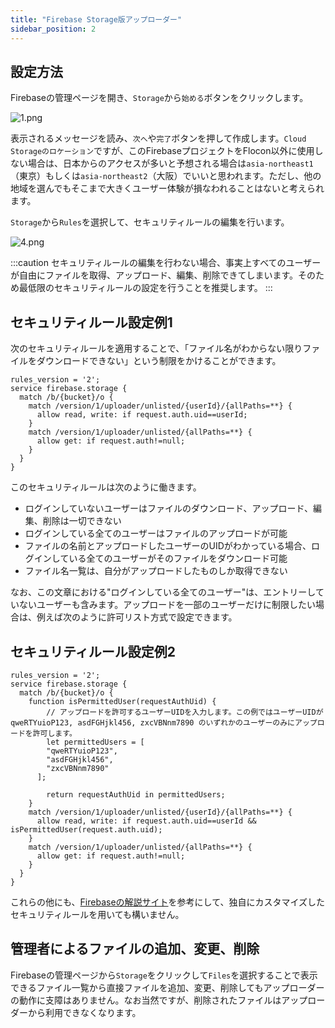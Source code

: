 ```yaml
---
title: "Firebase Storage版アップローダー"
sidebar_position: 2
---
```


## 設定方法

Firebaseの管理ページを開き、`Storage`から`始める`ボタンをクリックします。

![1.png](/img/docs/firebase-storage/1.png)

表示されるメッセージを読み、`次へ`や`完了`ボタンを押して作成します。`Cloud Storageのロケーション`ですが、このFirebaseプロジェクトをFlocon以外に使用しない場合は、日本からのアクセスが多いと予想される場合は`asia-northeast1`（東京）もしくは`asia-northeast2`（大阪）でいいと思われます。ただし、他の地域を選んでもそこまで大きくユーザー体験が損なわれることはないと考えられます。

`Storage`から`Rules`を選択して、セキュリティルールの編集を行います。

![4.png](/img/docs/firebase-storage/4.png)

:::caution
セキュリティルールの編集を行わない場合、事実上すべてのユーザーが自由にファイルを取得、アップロード、編集、削除できてしまいます。そのため最低限のセキュリティルールの設定を行うことを推奨します。
:::

## セキュリティルール設定例1

次のセキュリティルールを適用することで、「ファイル名がわからない限りファイルをダウンロードできない」という制限をかけることができます。

```
rules_version = '2';
service firebase.storage {
  match /b/{bucket}/o {
    match /version/1/uploader/unlisted/{userId}/{allPaths=**} {
      allow read, write: if request.auth.uid==userId;
    }
    match /version/1/uploader/unlisted/{allPaths=**} {
      allow get: if request.auth!=null;
    }
  }
}
```

このセキュリティルールは次のように働きます。

- ログインしていないユーザーはファイルのダウンロード、アップロード、編集、削除は一切できない
- ログインしている全てのユーザーはファイルのアップロードが可能
- ファイルの名前とアップロードしたユーザーのUIDがわかっている場合、ログインしている全てのユーザーがそのファイルをダウンロード可能
- ファイル名一覧は、自分がアップロードしたものしか取得できない

なお、この文章における"ログインしている全てのユーザー"は、エントリーしていないユーザーも含みます。アップロードを一部のユーザーだけに制限したい場合は、例えば次のように許可リスト方式で設定できます。

## セキュリティルール設定例2

```
rules_version = '2';
service firebase.storage {
  match /b/{bucket}/o {
  	function isPermittedUser(requestAuthUid) {
    	// アップロードを許可するユーザーUIDを入力します。この例ではユーザーUIDが qweRTYuioP123, asdFGHjkl456, zxcVBNnm7890 のいずれかのユーザーのみにアップロードを許可します。
        let permittedUsers = [
      	"qweRTYuioP123",
        "asdFGHjkl456",
        "zxcVBNnm7890"
      ];

    	return requestAuthUid in permittedUsers;
    }
    match /version/1/uploader/unlisted/{userId}/{allPaths=**} {
      allow read, write: if request.auth.uid==userId && isPermittedUser(request.auth.uid);
    }
    match /version/1/uploader/unlisted/{allPaths=**} {
      allow get: if request.auth!=null;
    }
  }
}
```

これらの他にも、[Firebaseの解説サイト](https://firebase.google.com/docs/rules?hl=ja)を参考にして、独自にカスタマイズしたセキュリティルールを用いても構いません。

## 管理者によるファイルの追加、変更、削除

Firebaseの管理ページから`Storage`をクリックして`Files`を選択することで表示できるファイル一覧から直接ファイルを追加、変更、削除してもアップローダーの動作に支障はありません。なお当然ですが、削除されたファイルはアップローダーから利用できなくなります。